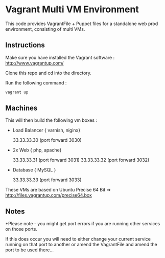Vagrant Multi VM Environment
============================

This code provides VagrantFile + Puppet files for a standalone web prod environment, consisting of multi VMs.


Instructions
------------

Make sure you have installed the Vagrant software : http://www.vagrantup.com/

Clone this repo and cd into the directory. 

Run the following command : 


```bash
vagrant up
```

Machines
--------

This will then build the following vm boxes : 


 - Load Balancer { varnish, niginx}
 
   33.33.33.30 (port forward 3030)

 - 2x Web { php, apache}

   33.33.33.31 (port forward 3031)
   33.33.33.32 (port forward 3032)
  
 - Database { MySQL }

   33.33.33.33 (port forward 3033)


These VMs are based on Ubuntu Precise 64 Bit => http://files.vagrantup.com/precise64.box

Notes
-----
*Please note - you might get port errors if you are running other services on those ports. 

If this does occur you will need to either change your current service running on that port to another 
or amend the VagrantFile and amend the port to be used there...

